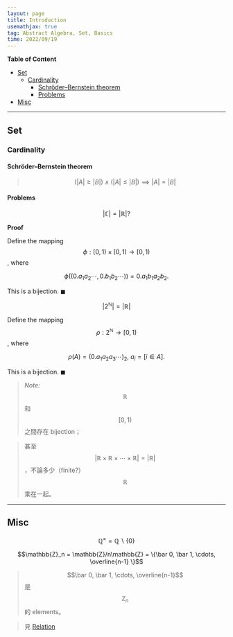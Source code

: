 ```yaml
---
layout: page
title: Introduction
usemathjax: true
tag: Abstract Algebra, Set, Basics
time: 2022/09/19
---
```


**Table of Content**
- [Set](#set)
  - [Cardinality](#cardinality)
    - [Schröder–Bernstein theorem](#schröderbernstein-theorem)
    - [Problems](#problems)
- [Misc](#misc)

---

## Set
### Cardinality
#### Schröder–Bernstein theorem
> $$(| A | \geq | B |) \land (| A | \leq | B |) \implies | A | = | B |$$

#### Problems

$$| \mathbb{C} | = | \mathbb{R} | ? \tag{1}$$

**Proof**

Define the mapping $$\phi: [0, 1) \times [0, 1) \to [0, 1)$$, where 

$$\phi((0.a_1a_2\cdots, 0.b_1b_2\cdots)) = 0.a_1b_1a_2b_2.$$

This is a bijection. ◼

$$| 2^{\mathbb{N}} | = | \mathbb{R} | \tag{2}$$

Define the mapping $$\rho: 2^{\mathbb{N}} \to [0, 1)$$, where

$$\rho(A) = (0.a_1a_2a_3\cdots)_2,\ a_i = [i \in A].$$

This is a bijection. ◼

> *Note:* $$\mathbb{R}$$ 和 $$[0, 1)$$ 之間存在 bijection；

> 甚至 $$\vert \mathbb{R}\times\mathbb{R}\times\cdots\times\mathbb{R}\vert = \vert\mathbb{R}\vert$$，不論多少（finite?）$$\mathbb{R}$$ 乘在一起。

---

## Misc

$$\mathbb{Q}^{\times} = \mathbb{Q} \backslash \{0\}$$ 

$$\mathbb{Z}_n = \mathbb{Z}/n\mathbb{Z} = \{\bar 0, \bar 1, \cdots, \overline{n-1} \}$$

> $$\bar 0, \bar 1, \cdots, \overline{n-1}$$ 是 $$\mathbb{Z}_n$$ 的 elements。

> 見 [Relation](../../Concrete-Math/Relation)